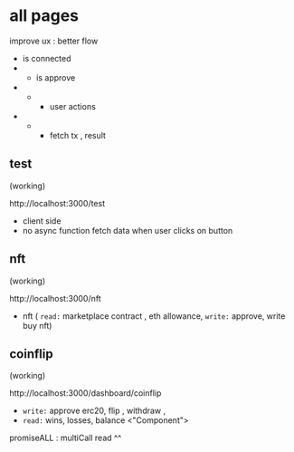 # all pages

improve ux : better flow
- is connected
- - is approve
- - - user actions
- - - fetch tx , result


## test

(working)

http://localhost:3000/test

- client side
- no async function
  fetch data when user clicks on button

## nft

(working)

http://localhost:3000/nft

- nft ( `read:` marketplace contract , eth allowance, `write:` approve, write buy nft)

## coinflip

(working)

http://localhost:3000/dashboard/coinflip

- `write:` approve erc20, flip , withdraw ,
- `read:` wins, losses, balance <"Component">

promiseALL : multiCall read ^^
